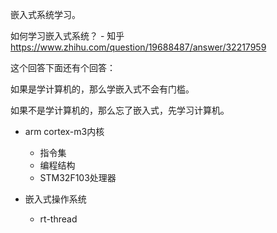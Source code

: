 
嵌入式系统学习。

如何学习嵌入式系统？ - 知乎
https://www.zhihu.com/question/19688487/answer/32217959

这个回答下面还有个回答：

如果是学计算机的，那么学嵌入式不会有门槛。

如果不是学计算机的，那么忘了嵌入式，先学习计算机。


- arm cortex-m3内核
  - 指令集
  - 编程结构
  - STM32F103处理器

- 嵌入式操作系统
  - rt-thread



